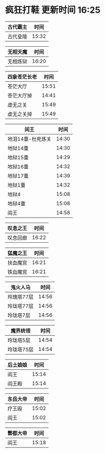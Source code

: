 # 疯狂打鞋 更新时间 16:25

| 古代霸主   | 时间    |
|--------|-------|
| 古代皇陵 | 15:32 |

| 无相天魔   | 时间    |
|--------|-------|
| 无相炼狱 | 16:20 |

| 四象苍茫长老   | 时间    |
|--------|-------|
| 苍茫大厅 | 15:51 |
| 苍茫大厅掉 | 14:41 |
| 虚无之关 | 15:49 |
| 虚无之关掉 | 15:49 |

| 间王   | 时间    |
|--------|-------|
| 地泪14重-杜死炼关 | 14:30 |
| 地狱14重 | 14:30 |
| 地狱15重 | 14:29 |
| 地狱16重 | 14:32 |
| 地狱17重 | 14:39 |
| 地狱1重 | 14:32 |
| 地狱4 | 15:08 |
| 地狱4重 | 15:08 |
| 阎王 | 14:58 |

| 叹息之王   | 时间    |
|--------|-------|
| 叹息回廊 | 16:22 |

| 猛魔之王   | 时间    |
|--------|-------|
| 扶血魔宫 | 16:21 |
| 铁血魔宫 | 16:21 |

| 鬼火人马   | 时间    |
|--------|-------|
| 玲瑰塔77层 | 14:56 |
| 玲珑塔77层 | 14:56 |
| 玲珑塔7层 | 14:56 |

| 魔界统领   | 时间    |
|--------|-------|
| 玲珑塔5层 | 14:54 |
| 玲珑塔75层 | 14:54 |

| 后土娘娘   | 时间    |
|--------|-------|
| 阎王 | 15:14 |
| 阎王殿 | 15:14 |

| 东岳大帝   | 时间    |
|--------|-------|
| 疗王殴 | 15:02 |
| 阎王 | 15:02 |

| 酆都大帝   | 时间    |
|--------|-------|
| 阎王 | 15:18 |